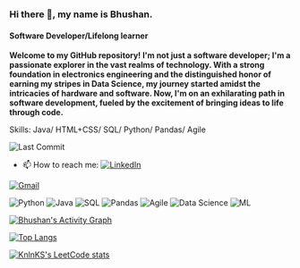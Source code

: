 ### Hi there 👋, my name is Bhushan.
#### Software Developer/Lifelong learner


**Welcome to my GitHub repository! I'm not just a software developer; I'm a passionate explorer in the vast realms of technology. With a strong foundation in electronics engineering and the distinguished honor of earning my stripes in Data Science, my journey started amidst the intricacies of hardware and software. Now, I'm on an exhilarating path in software development, fueled by the excitement of bringing ideas to life through code.**

Skills: Java/ HTML+CSS/ SQL/ Python/ Pandas/ Agile

 ![Last Commit](https://img.shields.io/github/last-commit/bhushtix/repo.svg)

- 📫 How to reach me:
 [![LinkedIn](https://badgen.net/badge/LinkedIn/Profile/blue?icon=linkedin)](https://www.linkedin.com/in/bhushanpradeep/)


 [![Gmail](https://img.shields.io/badge/Gmail-D14836?style=for-the-badge&logo=gmail&logoColor=white)](mailto:gangurdebhushan24@gmail.com)





![Python](https://img.shields.io/badge/Python-3776AB?style=for-the-badge&logo=python&logoColor=white) ![Java](https://img.shields.io/badge/Java-007396?style=for-the-badge&logo=java&logoColor=white) ![SQL](https://img.shields.io/badge/SQL-4479A1?style=for-the-badge&logo=sql&logoColor=white) ![Pandas](https://img.shields.io/badge/Pandas-150458?style=for-the-badge&logo=pandas&logoColor=white) ![Agile](https://img.shields.io/badge/Agile-00979D?style=for-the-badge&logo=agile&logoColor=white) ![Data Science](https://img.shields.io/badge/Data%20Science-3766AB?style=for-the-badge&logo=datascience&logoColor=white) ![ML](https://img.shields.io/badge/ML-FFD700?style=for-the-badge&logo=machinelearning&logoColor=white)


 

[![Bhushan's Activity Graph](https://github-readme-activity-graph.vercel.app/graph?username=bhushtix&custom_title=Bhushan's%20Activity%20Stats&hide_border=true)](https://github.com/ashutosh00710/github-readme-activity-graph)

[![Top Langs](https://github-readme-stats.vercel.app/api/top-langs/?username=bhushtix)](https://github.com/anuraghazra/github-readme-stats)



[![KnlnKS's LeetCode stats](https://leetcode-stats-six.vercel.app/?username=bhushang7&theme=dark)](https://github.com/KnlnKS/leetcode-stats)

